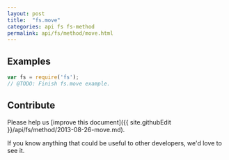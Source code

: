 ```yaml
---
layout: post
title:  "fs.move"
categories: api fs fs-method
permalink: api/fs/method/move.html
---
```


## Examples

```javascript
var fs = require('fs');
// @TODO: Finish fs.move example.
```

## Contribute

Please help us [improve this document]({{ site.githubEdit }}/api/fs/method/2013-08-26-move.md).

If you know anything that could be useful to other developers, we'd love to see it.


